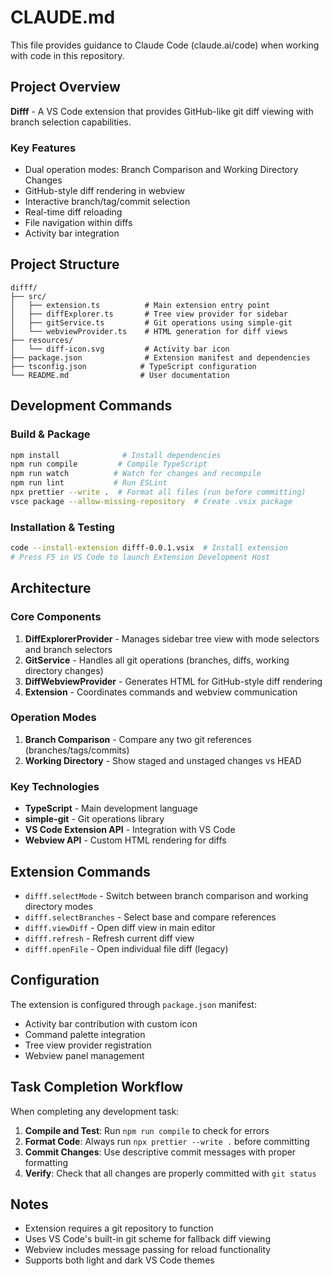# CLAUDE.md

This file provides guidance to Claude Code (claude.ai/code) when working with code in this repository.

## Project Overview

**Difff** - A VS Code extension that provides GitHub-like git diff viewing with branch selection capabilities.

### Key Features

- Dual operation modes: Branch Comparison and Working Directory Changes
- GitHub-style diff rendering in webview
- Interactive branch/tag/commit selection
- Real-time diff reloading
- File navigation within diffs
- Activity bar integration

## Project Structure

```
difff/
├── src/
│   ├── extension.ts          # Main extension entry point
│   ├── diffExplorer.ts       # Tree view provider for sidebar
│   ├── gitService.ts         # Git operations using simple-git
│   └── webviewProvider.ts    # HTML generation for diff views
├── resources/
│   └── diff-icon.svg         # Activity bar icon
├── package.json              # Extension manifest and dependencies
├── tsconfig.json            # TypeScript configuration
└── README.md                # User documentation
```

## Development Commands

### Build & Package

```bash
npm install              # Install dependencies
npm run compile         # Compile TypeScript
npm run watch          # Watch for changes and recompile
npm run lint           # Run ESLint
npx prettier --write .  # Format all files (run before committing)
vsce package --allow-missing-repository  # Create .vsix package
```

### Installation & Testing

```bash
code --install-extension difff-0.0.1.vsix  # Install extension
# Press F5 in VS Code to launch Extension Development Host
```

## Architecture

### Core Components

1. **DiffExplorerProvider** - Manages sidebar tree view with mode selectors and branch selectors
2. **GitService** - Handles all git operations (branches, diffs, working directory changes)
3. **DiffWebviewProvider** - Generates HTML for GitHub-style diff rendering
4. **Extension** - Coordinates commands and webview communication

### Operation Modes

1. **Branch Comparison** - Compare any two git references (branches/tags/commits)
2. **Working Directory** - Show staged and unstaged changes vs HEAD

### Key Technologies

- **TypeScript** - Main development language
- **simple-git** - Git operations library
- **VS Code Extension API** - Integration with VS Code
- **Webview API** - Custom HTML rendering for diffs

## Extension Commands

- `difff.selectMode` - Switch between branch comparison and working directory modes
- `difff.selectBranches` - Select base and compare references
- `difff.viewDiff` - Open diff view in main editor
- `difff.refresh` - Refresh current diff view
- `difff.openFile` - Open individual file diff (legacy)

## Configuration

The extension is configured through `package.json` manifest:

- Activity bar contribution with custom icon
- Command palette integration
- Tree view provider registration
- Webview panel management

## Task Completion Workflow

When completing any development task:

1. **Compile and Test**: Run `npm run compile` to check for errors
2. **Format Code**: Always run `npx prettier --write .` before committing
3. **Commit Changes**: Use descriptive commit messages with proper formatting
4. **Verify**: Check that all changes are properly committed with `git status`

## Notes

- Extension requires a git repository to function
- Uses VS Code's built-in git scheme for fallback diff viewing
- Webview includes message passing for reload functionality
- Supports both light and dark VS Code themes
